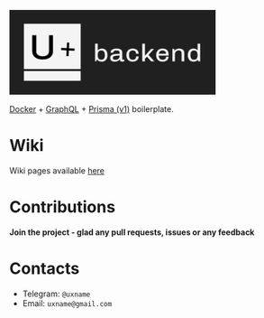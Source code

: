 ![](./docs/assets/logo.png)

[Docker](https://www.docker.com/) + [GraphQL](https://graphql.org/) + [Prisma (v1)](https://www.prisma.io/) boilerplate.

# Wiki
Wiki pages available [here](docs/readme.md)

# Contributions
**Join the project - glad any pull requests, issues or any feedback**

# Сontacts
 * Telegram: `@uxname`
 * Email: `uxname@gmail.com`
